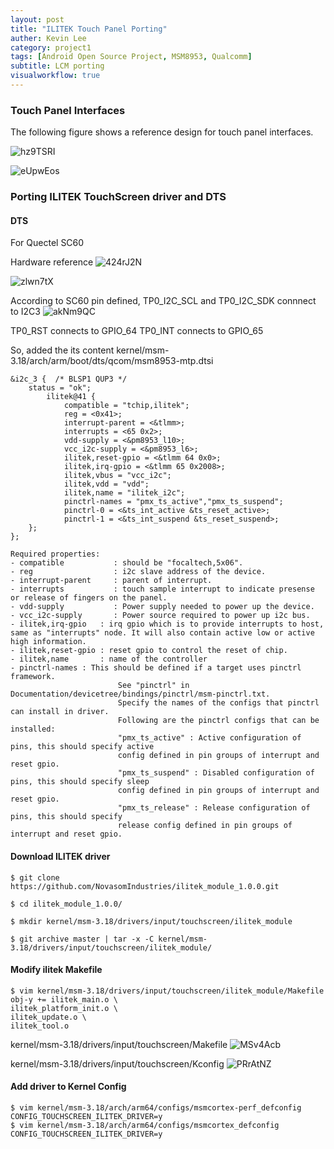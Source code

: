 ```yaml
---
layout: post
title: "ILITEK Touch Panel Porting"
auther: Kevin Lee
category: project1
tags: [Android Open Source Project, MSM8953, Qualcomm]
subtitle: LCM porting
visualworkflow: true
---
```


### Touch Panel Interfaces

The following figure shows a reference design for touch panel interfaces.

![hz9TSRI]({{site.baseurl}}/img/hz9TSRI.png)

![eUpwEos]({{site.baseurl}}/img/eUpwEos.png)

### Porting ILITEK TouchScreen driver and DTS

#### DTS

For Quectel SC60 

Hardware reference
![424rJ2N]({{site.baseurl}}/img/424rJ2N.png)

![zlwn7tX]({{site.baseurl}}/img/zlwn7tX.png)

According to SC60 pin defined,
TP0_I2C_SCL and TP0_I2C_SDK connnect to I2C3
![akNm9QC]({{site.baseurl}}/img/akNm9QC.png)

TP0_RST connects to GPIO_64
TP0_INT connects to GPIO_65

So, added the its content
kernel/msm-3.18/arch/arm/boot/dts/qcom/msm8953-mtp.dtsi

```
&i2c_3 {  /* BLSP1 QUP3 */ 
    status = "ok";
        ilitek@41 {
            compatible = "tchip,ilitek";
            reg = <0x41>;
            interrupt-parent = <&tlmm>;
            interrupts = <65 0x2>;
            vdd-supply = <&pm8953_l10>;
            vcc_i2c-supply = <&pm8953_l6>;
            ilitek,reset-gpio = <&tlmm 64 0x0>;
            ilitek,irq-gpio = <&tlmm 65 0x2008>;
            ilitek,vbus = "vcc_i2c";
            ilitek,vdd = "vdd";
            ilitek,name = "ilitek_i2c";
            pinctrl-names = "pmx_ts_active","pmx_ts_suspend";
            pinctrl-0 = <&ts_int_active &ts_reset_active>;
            pinctrl-1 = <&ts_int_suspend &ts_reset_suspend>;
    };
};
```

```
Required properties:
- compatible           : should be "focaltech,5x06".
- reg                  : i2c slave address of the device.
- interrupt-parent     : parent of interrupt.
- interrupts           : touch sample interrupt to indicate presense or release of fingers on the panel.
- vdd-supply           : Power supply needed to power up the device.
- vcc_i2c-supply       : Power source required to power up i2c bus.
- ilitek,irq-gpio   : irq gpio which is to provide interrupts to host, same as "interrupts" node. It will also contain active low or active high information.
- ilitek,reset-gpio : reset gpio to control the reset of chip.
- ilitek,name       : name of the controller
- pinctrl-names : This should be defined if a target uses pinctrl framework.
                        See "pinctrl" in Documentation/devicetree/bindings/pinctrl/msm-pinctrl.txt.
                        Specify the names of the configs that pinctrl can install in driver.
                        Following are the pinctrl configs that can be installed:
                        "pmx_ts_active" : Active configuration of pins, this should specify active
                        config defined in pin groups of interrupt and reset gpio.
                        "pmx_ts_suspend" : Disabled configuration of pins, this should specify sleep
                        config defined in pin groups of interrupt and reset gpio.
                        "pmx_ts_release" : Release configuration of pins, this should specify
                        release config defined in pin groups of interrupt and reset gpio.
```

#### Download ILITEK driver

```
$ git clone https://github.com/NovasomIndustries/ilitek_module_1.0.0.git

$ cd ilitek_module_1.0.0/

$ mkdir kernel/msm-3.18/drivers/input/touchscreen/ilitek_module

$ git archive master | tar -x -C kernel/msm-3.18/drivers/input/touchscreen/ilitek_module/
```

#### Modify ilitek Makefile

```
$ vim kernel/msm-3.18/drivers/input/touchscreen/ilitek_module/Makefile
obj-y += ilitek_main.o \
ilitek_platform_init.o \
ilitek_update.o \
ilitek_tool.o
```

kernel/msm-3.18/drivers/input/touchscreen/Makefile
![MSv4Acb]({{site.baseurl}}/img/MSv4Acb.png)

kernel/msm-3.18/drivers/input/touchscreen/Kconfig
![PRrAtNZ]({{site.baseurl}}/img/PRrAtNZ.png)

#### Add driver to Kernel Config

```
$ vim kernel/msm-3.18/arch/arm64/configs/msmcortex-perf_defconfig
CONFIG_TOUCHSCREEN_ILITEK_DRIVER=y
$ vim kernel/msm-3.18/arch/arm64/configs/msmcortex_defconfig
CONFIG_TOUCHSCREEN_ILITEK_DRIVER=y
```